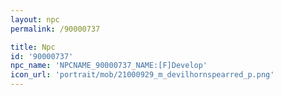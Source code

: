 ```yaml
---
layout: npc
permalink: /90000737

title: Npc
id: '90000737'
npc_name: 'NPCNAME_90000737_NAME:[F]Develop'
icon_url: 'portrait/mob/21000929_m_devilhornspearred_p.png'
---
```

